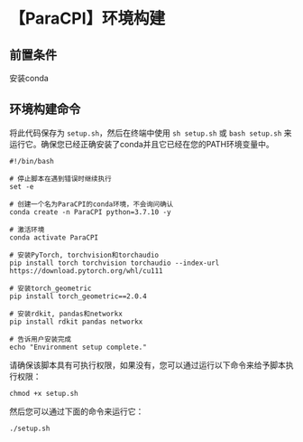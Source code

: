 # 【ParaCPI】环境构建

## 前置条件

安装conda

## 环境构建命令

将此代码保存为 `setup.sh`，然后在终端中使用 `sh setup.sh` 或 `bash setup.sh` 来运行它。确保您已经正确安装了conda并且它已经在您的PATH环境变量中。

```shell
#!/bin/bash

# 停止脚本在遇到错误时继续执行
set -e

# 创建一个名为ParaCPI的conda环境，不会询问确认
conda create -n ParaCPI python=3.7.10 -y

# 激活环境
conda activate ParaCPI

# 安装PyTorch, torchvision和torchaudio
pip install torch torchvision torchaudio --index-url https://download.pytorch.org/whl/cu111

# 安装torch_geometric
pip install torch_geometric==2.0.4

# 安装rdkit, pandas和networkx
pip install rdkit pandas networkx

# 告诉用户安装完成
echo "Environment setup complete."

```

请确保该脚本具有可执行权限，如果没有，您可以通过运行以下命令来给予脚本执行权限：

```shell
chmod +x setup.sh
```

然后您可以通过下面的命令来运行它：

```
./setup.sh
```

